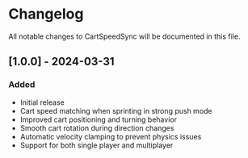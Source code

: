# Changelog

All notable changes to CartSpeedSync will be documented in this file.

## [1.0.0] - 2024-03-31

### Added
- Initial release
- Cart speed matching when sprinting in strong push mode
- Improved cart positioning and turning behavior
- Smooth cart rotation during direction changes
- Automatic velocity clamping to prevent physics issues
- Support for both single player and multiplayer 